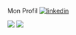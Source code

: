 Mon Profil
[![linkedin](https://img.shields.io/badge/linkedin--lightgrey?style=social&logo=linkedin)](https://www.linkedin.com/in/abdellahyacouba98/)



![](https://github-readme-stats.vercel.app/api/top-langs/?username=abdellah098)   ![](https://github-readme-stats.vercel.app/api?username=abdellah098)
